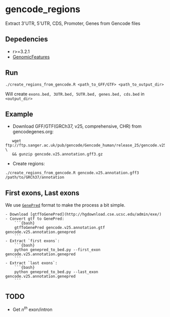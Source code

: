 # gencode_regions
Extract 3'UTR, 5'UTR, CDS, Promoter, Genes from Gencode files

## Depedencies
   
- r>=3.2.1
- [GenomicFeatures](http://bioconductor.org/packages/release/bioc/html/GenomicFeatures.html)

## Run

```{bash}
./create_regions_from_gencode.R <path_to_GFF/GTF> <path_to_output_dir>
```

Will create `exons.bed, 3UTR.bed, 5UTR.bed, genes.bed, cds.bed` in `<output_dir>`


## Example

- Download GFF/GTF(GRCh37, v25, comprehensive, CHR) from gencodegenes.org:

```{bash}
   wget ftp://ftp.sanger.ac.uk/pub/gencode/Gencode_human/release_25/gencode.v25.annotation.gff3.gz \
   && gunzip gencode.v25.annotation.gff3.gz
```

- Create regions:

```{bash}
./create_regions_from_gencode.R gencode.v25.annotation.gff3 /path/to/GRCh37/annotation
```

## First exons, Last exons

We use [`GenePred`](https://genome.ucsc.edu/FAQ/FAQformat#format9) format to make the process a bit simple.

    - Download [gtfToGenePred](http://hgdownload.cse.ucsc.edu/admin/exe/)
    - Convert gtf to GenePred:
        ```{bash}
        gtfToGenePred gencode.v25.annotation.gtf gencode.v25.annotation.genepred
        ```
    - Extract `first exons`:
        ```{bash}
        python genepred_to_bed.py --first_exon gencode.v25.annotation.genepred
        ```
    - Extract `last exons`:
        ```{bash}
        python genepred_to_bed.py --last_exon gencode.v25.annotation.genepred
        ```


## TODO

- Get $n^{th}$ exon/intron


